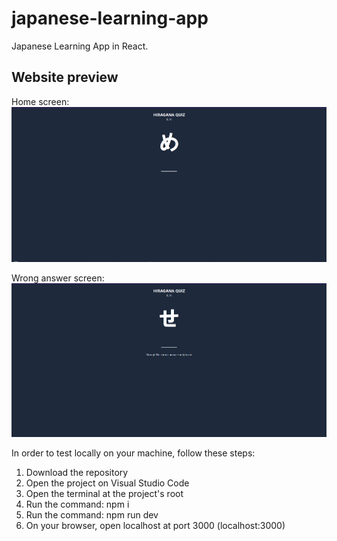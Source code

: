 # japanese-learning-app
Japanese Learning App in React.

## Website preview

Home screen:
![Home Preview](https://github.com/mikedpsm/japanese-learning-app/blob/main/japaneseApp1.png)

Wrong answer screen:
![Wrong answer preview](https://github.com/mikedpsm/japanese-learning-app/blob/main/japaneseApp2.png)

In order to test locally on your machine, follow these steps:

1. Download the repository
2. Open the project on Visual Studio Code
3. Open the terminal at the project's root
4. Run the command: npm i
5. Run the command: npm run dev
6. On your browser, open localhost at port 3000 (localhost:3000)
